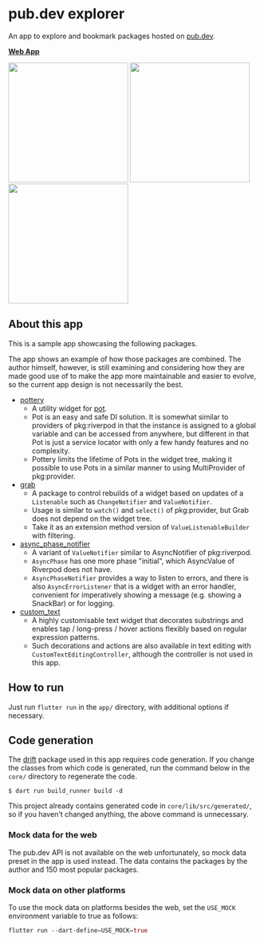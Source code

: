 # pub.dev explorer

An app to explore and bookmark packages hosted on [pub.dev](https://pub.dev/).

[**Web App**](https://kaboc.github.io/pubdev-explorer/)

<img src="https://github.com/kaboc/pubdev-explorer/assets/20254485/28595978-bd11-4dac-81eb-90a1b5d47487" width="240"> <img src="https://github.com/kaboc/pubdev-explorer/assets/20254485/56149003-2127-405d-9ee9-0f588308caee" width="240"> <img src="https://github.com/kaboc/pubdev-explorer/assets/20254485/9c38a02f-42ad-446e-bf1b-d1e90d6f7627" width="240">

## About this app

This is a sample app showcasing the following packages.

The app shows an example of how those packages are combined. The author himself,
however, is still examining and considering how they are made good use of to
make the app more maintainable and easier to evolve, so the current app design
is not necessarily the best.

- [pottery](https://pub.dev/packages/pottery)
    - A utility widget for [pot](https://pub.dev/packages/pot).
    - Pot is an easy and safe DI solution. It is somewhat similar to providers
      of pkg:riverpod in that the instance is assigned to a global variable and
      can be accessed from anywhere, but different in that Pot is just a service
      locator with only a few handy features and no complexity.
    - Pottery limits the lifetime of Pots in the widget tree, making it possible
      to use Pots in a similar manner to using MultiProvider of pkg:provider.
- [grab](https://pub.dev/packages/grab)
    - A package to control rebuilds of a widget based on updates of a `Listenable`
      such as `ChangeNotifier` and `ValueNotifier`.
    - Usage is similar to `watch()` and `select()` of pkg:provider, but Grab
      does not depend on the widget tree.
    - Take it as an extension method version of `ValueListenableBuilder` with
      filtering.
- [async_phase_notifier](https://github.com/kaboc/async-phase-notifier)
    - A variant of `ValueNotifier` similar to AsyncNotifier of pkg:riverpod.
    - `AsyncPhase` has one more phase "initial", which AsyncValue of Riverpod
      does not have.
    - `AsyncPhaseNotifier` provides a way to listen to errors, and there is also
      `AsyncErrorListener` that is a widget with an error handler, convenient
      for imperatively showing a message (e.g. showing a SnackBar) or for logging. 
- [custom_text](https://pub.dev/packages/custom_text)
    - A highly customisable text widget that decorates substrings and enables
      tap / long-press / hover actions flexibly based on regular expression
      patterns.
    - Such decorations and actions are also available in text editing with
      `CustomTextEditingController`, although the controller is not used in this
      app.
      
## How to run

Just run `flutter run` in the `app/` directory, with additional options if necessary.

## Code generation

The [drift](https://pub.dev/packages/drift) package used in this app requires
code generation. If you change the classes from which code is generated, run the
command below in the `core/` directory to regenerate the code.

```shell
$ dart run build_runner build -d
```

This project already contains generated code in `core/lib/src/generated/`, so
if you haven't changed anything, the above command is unnecessary.

### Mock data for the web

The pub.dev API is not available on the web unfortunately, so mock data preset
in the app is used instead. The data contains the packages by the author and
150 most popular packages.

### Mock data on other platforms 

To use the mock data on platforms besides the web, set the `USE_MOCK`
environment variable to true as follows:

```dart
flutter run --dart-define=USE_MOCK=true
```
